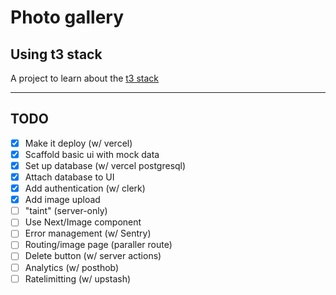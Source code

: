 # Photo gallery

## Using t3 stack

A project to learn about the [t3 stack](https://create.t3.gg/)

---

## TODO

- [x] Make it deploy (w/ vercel)
- [x] Scaffold basic ui with mock data
- [x] Set up database (w/ vercel postgresql)
- [x] Attach database to UI
- [x] Add authentication (w/ clerk)
- [x] Add image upload
- [ ] "taint" (server-only)
- [ ] Use Next/Image component
- [ ] Error management (w/ Sentry)
- [ ] Routing/image page (paraller route)
- [ ] Delete button (w/ server actions)
- [ ] Analytics (w/ posthob)
- [ ] Ratelimitting (w/ upstash)
